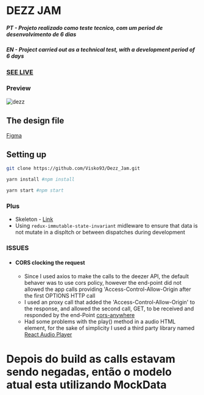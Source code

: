 # DEZZ JAM

##### PT - Projeto realizado como teste tecnico, com um period de desenvolvimento de 6 dias

##### EN - Project carried out as a technical test, with a development period of 6 days

### [SEE LIVE](https://dezz-jam.netlify.app)

### Preview

![dezz](./dezz.gif)

## The design file

[Figma](https://www.figma.com/file/6rlc8241dOsYj1l9KWrCtP/Manipulae_test?node-id=0%3A1)

## Setting up

```bash
git clone https://github.com/Visko93/Dezz_Jam.git
```

```bash
yarn install #npm install
```

```bash
yarn start #npm start
```

### Plus

- Skeleton - [Link](https://github.com/dvtng/react-loading-skeleton)
- Using `redux-immutable-state-invariant` midleware to ensure that data is not mutate in a displtch or between dispatches during development

### ISSUES

- #### CORS clocking the request
  - Since I used axios to make the calls to the deezer API, the default behaver was to use cors policy, however the end-point did not allowed the app calls providing <quote>'Access-Control-Allow-Origin</quote> after the first OPTIONS HTTP call
  - I used an proxy call that added the 'Access-Control-Allow-Origin' to the response, and allowed the second call, GET, to be received and responded by the end-Point [cors-anywhere](https://github.com/Rob--W/cors-anywhere/#documentation)
  - Had some problems with the play() method in a audio HTML element, for the sake of simplicity I used a third party library named [React Audio Player](https://github.com/justinmc/react-audio-player#readme)

# Depois do build as calls estavam sendo negadas, então o modelo atual esta utilizando MockData
